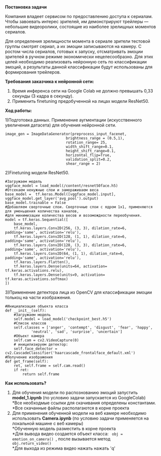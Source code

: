 <b>Постановка задачи</b>

Компания владеет сервисом по предоставлению доступа к сериалам. Чтобы завоевать интерес зрителей, им демонстрируют трейлеры — небольшие видеоролики, состоящие из наиболее зрелищных моментов сериалов.

Для определения зрелищности момента в сериале зрители тестовой группы смотрят сериал, а их эмоции записываются на камеру. С ростом числа сериалов, готовых к запуску, отсматривать эмоции зрителей в ручном режиме экономически нецелесообразно. Для этих целей необходимо реализовать нейронную сеть по классификации эмоций, а результаты данной классификации будут использованы для формирования трейлеров.

<b>Требования заказчика к нейронной сети:</b>
1) Время инференса сети на Google Colab не должно превышать 0,33 секунды (3 кадра в секунду).
2) Применить finetuning предобученной на лицах модели ResNet50. 


<b>Ход работы:</b>

1)Подготовка данных. Применение аугментации (искусственного увеличения датасета) для обучения нейронной сети.

 	
	image_gen = ImageDataGenerator(preprocess_input_facenet, 
                               	brightness_range = (0.5,1),
                               	rotation_range= 25,
                               	width_shift_range=0.1,
                               	height_shift_range=0.1,
                               	horizontal_flip=True,
                               	validation_split=0.2,
                               	shear_range = 2)
	
	
2)Finetuning модели ResNet50.
	
	#Загружаем модель
	vggface_model = load_model(/content/resnet50face.h5)
	#Отсекаем ненужные слои и замораживаем веса 
	base_model =  tf.keras.Model([vggface_model.input], vggface_model.get_layer('avg_pool').output)
	base_model.trainable = False
	#Добавляем сверточные слои. Сверточные слои с ядром 1х1, применяются для уменьшения количества каналов, 
	#для минимизации количества весов и возомождности переобучения.
	model = tf.keras.Sequential([
		base_model,
		tf.keras.layers.Conv2D(256, (3, 3), dilation_rate=6, padding='same', activation='relu'),
		tf.keras.layers.Conv2D(128, (1, 1), dilation_rate=6, padding='same', activation='relu'),
		tf.keras.layers.Conv2D(128, (3, 3), dilation_rate=6, padding='same', activation='relu'),
		tf.keras.layers.Conv2D(64, (1, 1), dilation_rate=6, padding='same', activation='relu'),
		tf.keras.layers.Flatten(),
		tf.keras.layers.Dense(units=64, activation= tf.keras.activations.relu),
		tf.keras.layers.Dense(units=9, activation= tf.keras.activations.softmax)
	])

			
3)Применение детектора лица из OpenCV для классификации эмоции толькоц на части изображения.
	
	
	#Инициализация объекта класса
	def __init__(self):
		#Загружаем модель
		self.model = load_model('checkpoint_best.h5')
		#Список классов
		self.classes = ['anger', 'contempt', 'disgust', 'fear', 'happy', 
				'neutral', 'sad', 'surprise', 'uncertain']
		#Объект камера
		self.cam = cv2.VideoCapture(0)
		# иницилизируем детектор:
		self.face_detector = cv2.CascadeClassifier('haarcascade_frontalface_default.xml')
	#Получение изображения
	def get_frame(self):
		ret, self.frame = self.cam.read()
		if ret:
			return self.frame
	
<b>Как использовать?</b>
1) Для обучения модели по распознованию эмоций запустить <b>model_1.ipynb</b> (по условию задачи запускается из GoogleColab)</br>
	*Все необходмые ссылки для скачивания определены константами.</br>
	*Все скачанные файлы располагаются в корне проекта
2) Для применения обученной модели на веб камере необходимо использовать <b>Camera.ipynb</b> (по условию задачи применяется на локальной машине c веб камеры)</br>
	*Обученную модель разместить в корне проекта</br>
	*Для вывода видео создается объект класса: <code> obj  = emotion_on_camera() </code>, после вызывается метод <code> obj.return_video()</code> </br> 
	*Для выхода из режима видео нажать нажать 'q' </br>
	
